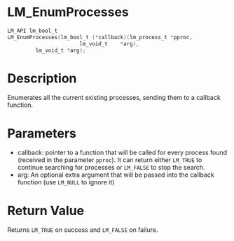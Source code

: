 # LM_EnumProcesses

```c
LM_API lm_bool_t
LM_EnumProcesses(lm_bool_t (*callback)(lm_process_t *pproc,
				       lm_void_t    *arg),
		 lm_void_t *arg);
```

# Description

Enumerates all the current existing processes, sending them to a callback function.

# Parameters

- callback: pointer to a function that will be called for every process found (received in the parameter `pproc`). It can return either `LM_TRUE` to continue searching for processes or `LM_FALSE` to stop the search.
- arg: An optional extra argument that will be passed into the callback function (use `LM_NULL` to ignore it)

# Return Value

Returns `LM_TRUE` on success and `LM_FALSE` on failure.

